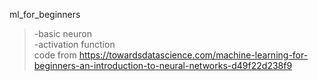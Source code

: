 ml_for_beginners
> -basic neuron\
> -activation function\
> code from https://towardsdatascience.com/machine-learning-for-beginners-an-introduction-to-neural-networks-d49f22d238f9

